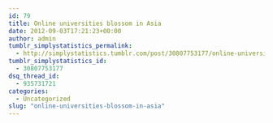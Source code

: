 ```yaml
---
id: 79
title: Online universities blossom in Asia
date: 2012-09-03T17:21:23+00:00
author: admin
tumblr_simplystatistics_permalink:
  - http://simplystatistics.tumblr.com/post/30807753177/online-universities-blossom-in-asia
tumblr_simplystatistics_id:
  - 30807753177
dsq_thread_id:
  - 935731721
categories:
  - Uncategorized
slug: "online-universities-blossom-in-asia"
---
```

[](http://news.yahoo.com/online-universities-blossom-asia-185953800.html)
